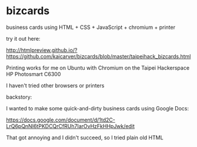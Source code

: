 bizcards
========

business cards using HTML + CSS + JavaScript + chromium + printer

try it out here:

http://htmlpreview.github.io/?https://github.com/kaicarver/bizcards/blob/master/taipeihack_bizcards.html

Printing works for me on Ubuntu with Chromium on the Taipei Hackerspace HP Photosmart C6300

I haven't tried other browsers or printers

backstory:

I wanted to make some quick-and-dirty business cards using Google Docs:

https://docs.google.com/document/d/1td2C-LrQ6pQnNI6tPKDCQrCfRUh7IarOvHzFkHHpJwk/edit

That got annoying and I didn't succeed, so I tried plain old HTML

